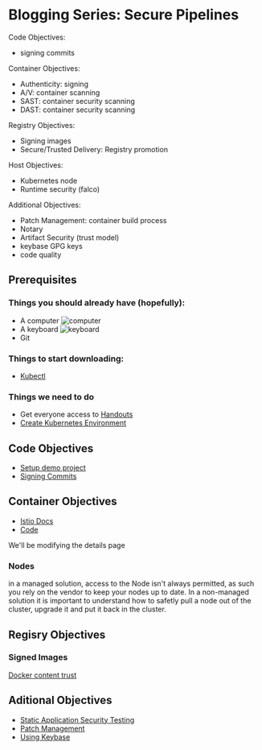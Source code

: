 # Blogging Series: Secure Pipelines

Code Objectives:
- signing commits

Container Objectives:
- Authenticity: signing
- A/V: container scanning
- SAST: container security scanning
- DAST: container security scanning

Registry Objectives:
- Signing images
- Secure/Trusted Delivery: Registry promotion

Host Objectives:
- Kubernetes node
- Runtime security (falco)

Additional Objectives:
- Patch Management: container build process
- Notary
- Artifact Security (trust model)
- keybase GPG keys
- code quality

## Prerequisites

### Things you should already have (hopefully):
- A computer
![computer](images/bad_computer.png)
- A keyboard
![keyboard](images/bad_keyboard.png)
- Git

### Things to start downloading:
- [Kubectl](https://kubernetes.io/docs/tasks/tools/install-kubectl/)

### Things we need to do
- Get everyone access to [Handouts](gethandouts.com)
- [Create Kubernetes Environment](docs/create_k8s.md)

## Code Objectives

- [Setup demo project](docs/demo_project.md)
- [Signing Commits](docs/signing_commits.md)

## Container Objectives

- [Istio Docs](https://istio.io/docs/examples/bookinfo/)
- [Code](https://github.com/istio/istio/tree/master/samples/bookinfo/src)

We'll be modifying the details page

### Nodes
in a managed solution, access to the Node isn't always permitted, as such you rely on the vendor to keep your nodes up to date. In a non-managed solution it is important to understand how to safetly pull a node out of the cluster, upgrade it and put it back in the cluster.

## Regisry Objectives

### Signed Images

[Docker content trust](https://docs.docker.com/engine/security/trust/content_trust/)

## Aditional Objectives

- [Static Application Security Testing](docs/sast.md)
- [Patch Management](docs/patch_management.md)
- [Using Keybase](docs/keybase.md)
